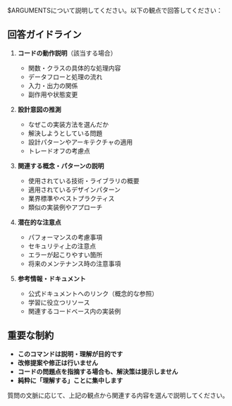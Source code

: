 $ARGUMENTSについて説明してください。以下の観点で回答してください：

## 回答ガイドライン

1. **コードの動作説明**（該当する場合）
   - 関数・クラスの具体的な処理内容
   - データフローと処理の流れ
   - 入力・出力の関係
   - 副作用や状態変更

2. **設計意図の推測**
   - なぜこの実装方法を選んだか
   - 解決しようとしている問題
   - 設計パターンやアーキテクチャの適用
   - トレードオフの考慮点

3. **関連する概念・パターンの説明**
   - 使用されている技術・ライブラリの概要
   - 適用されているデザインパターン
   - 業界標準やベストプラクティス
   - 類似の実装例やアプローチ

4. **潜在的な注意点**
   - パフォーマンスの考慮事項
   - セキュリティ上の注意点
   - エラーが起こりやすい箇所
   - 将来のメンテナンス時の注意事項

5. **参考情報・ドキュメント**
   - 公式ドキュメントへのリンク（概念的な参照）
   - 学習に役立つリソース
   - 関連するコードベース内の実装例

## 重要な制約
- **このコマンドは説明・理解が目的です**
- **改修提案や修正は行いません**
- **コードの問題点を指摘する場合も、解決策は提示しません**
- **純粋に「理解する」ことに集中します**

質問の文脈に応じて、上記の観点から関連する内容を選んで説明してください。